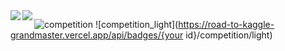 <a href="https://github.com/zakopuro/github-readme-stats">
  <img align="left" src="https://github-readme-stats.vercel.app/api?username=zakopuro&count_private=true&show_icons=true&theme=dracula" />
</a>
<a href="https://github.com/zakopuro/github-readme-stats">
  <img align="left" src="https://github-readme-stats.vercel.app/api/top-langs/?username=zakopuro&theme=dracula" />
</a>

![competition](https://road-to-kaggle-grandmaster.vercel.app/api/badges/zakopur0/competition)
![competition_light](https://road-to-kaggle-grandmaster.vercel.app/api/badges/{your id}/competition/light)
